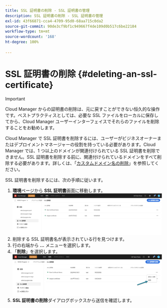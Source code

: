 ```yaml
---
title: SSL 証明書の削除 - SSL 証明書の管理
description: SSL 証明書の削除 - SSL 証明書の管理
exl-id: 43f66871-cca4-4709-95d0-68aa715c0da2
source-git-commit: 90de3cf9bf1c949667f4de109d0b517c6be22184
workflow-type: tm+mt
source-wordcount: '168'
ht-degree: 100%

---
```


# SSL 証明書の削除 {#deleting-an-ssl-certificate}

>[!IMPORTANT]
>Cloud Manager からの証明書の削除は、元に戻すことができない恒久的な操作です。ベストプラクティスとしては、必要な SSL ファイルをローカルに保存してから、Cloud Manager ユーザーインターフェイスでそれらのファイルを削除することをお勧めします。

Cloud Manager で SSL 証明書を削除するには、ユーザーがビジネスオーナーまたはデプロイメントマネージャーの役割を持っている必要があります。Cloud Manager では、1 つ以上のドメインが関連付けられている SSL 証明書を削除できません。SSL 証明書を削除する前に、関連付けられているドメインをすべて削除する必要があります。詳しくは、「[カスタムドメイン名の削除](/help/implementing/cloud-manager/custom-domain-names/delete-custom-domain-name.md)」を参照してください。

SSL 証明書を削除するには、次の手順に従います。

1. **環境**&#x200B;ページから **SSL 証明書**画面に移動します。
   ![](/help/implementing/cloud-manager/assets/ssl/ssl-cert-3.png)
1. 削除する SSL 証明書名が表示されている行を見つけます。
1. 行の右端から **...** メニューを選択します。
1. 「**削除**」を選択します。
   ![](/help/implementing/cloud-manager/assets/ssl/ssl-cert-delete01.png)
1. **SSL 証明書の削除**&#x200B;ダイアログボックスから送信を確認します。
